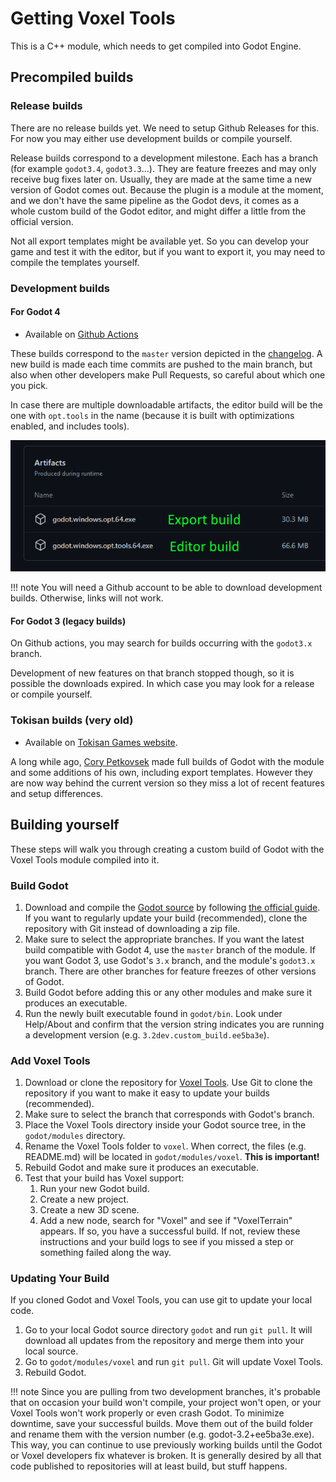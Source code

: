 Getting Voxel Tools
=====================

This is a C++ module, which needs to get compiled into Godot Engine.

Precompiled builds
-------------------

### Release builds

There are no release builds yet. We need to setup Github Releases for this. For now you may either use development builds or compile yourself.

Release builds correspond to a development milestone. Each has a branch (for example `godot3.4`, `godot3.3`...). They are feature freezes and may only receive bug fixes later on. Usually, they are made at the same time a new version of Godot comes out.
Because the plugin is a module at the moment, and we don't have the same pipeline as the Godot devs, it comes as a whole custom build of the Godot editor, and might differ a little from the official version.

Not all export templates might be available yet. So you can develop your game and test it with the editor, but if you want to export it, you may need to compile the templates yourself.

### Development builds

#### For Godot 4

- Available on [Github Actions](https://github.com/Zylann/godot_voxel/actions)

These builds correspond to the `master` version depicted in the [changelog](https://github.com/Zylann/godot_voxel/blob/master/CHANGELOG.md).
A new build is made each time commits are pushed to the main branch, but also when other developers make Pull Requests, so careful about which one you pick.

In case there are multiple downloadable artifacts, the editor build will be the one with `opt.tools` in the name (because it is built with optimizations enabled, and includes tools).

![Github actions screenshot](images/github_actions_windows_artifacts.png)

!!! note
	You will need a Github account to be able to download development builds. Otherwise, links will not work.

#### For Godot 3 (legacy builds)

On Github actions, you may search for builds occurring with the `godot3.x` branch.

Development of new features on that branch stopped though, so it is possible the downloads expired. In which case you may look for a release or compile yourself.

### Tokisan builds (very old)

- Available on [Tokisan Games website](http://tokisan.com/godot-binaries/).

A long while ago, [Cory Petkovsek](https://github.com/tinmanjuggernaut) made full builds of Godot with the module and some additions of his own, including export templates. However they are now way behind the current version so they miss a lot of recent features and setup differences.


Building yourself
-------------------

These steps will walk you through creating a custom build of Godot with the Voxel Tools module compiled into it.

### Build Godot

1. Download and compile the [Godot source](https://github.com/godotengine/godot) by following [the official guide](https://docs.godotengine.org/en/latest/development/compiling/index.html). If you want to regularly update your build (recommended), clone the repository with Git instead of downloading a zip file.
1. Make sure to select the appropriate branches. If you want the latest build compatible with Godot 4, use the `master` branch of the module. If you want Godot 3, use Godot's `3.x` branch, and the module's `godot3.x` branch. There are other branches for feature freezes of other versions of Godot. 
1. Build Godot before adding this or any other modules and make sure it produces an executable.
1. Run the newly built executable found in `godot/bin`. Look under Help/About and confirm that the version string indicates you are running a development version (e.g. `3.2dev.custom_build.ee5ba3e`).


### Add Voxel Tools

1. Download or clone the repository for [Voxel Tools](https://github.com/Zylann/godot_voxel). Use Git to clone the repository if you want to make it easy to update your builds (recommended).
1. Make sure to select the branch that corresponds with Godot's branch.
1. Place the Voxel Tools directory inside your Godot source tree, in the `godot/modules` directory. 
1. Rename the Voxel Tools folder to `voxel`. When correct, the files (e.g. README.md) will be located in `godot/modules/voxel`. **This is important!**
1. Rebuild Godot and make sure it produces an executable.
1. Test that your build has Voxel support:
	1. Run your new Godot build.
	1. Create a new project.
	1. Create a new 3D scene.
	1. Add a new node, search for "Voxel" and see if "VoxelTerrain" appears. If so, you have a successful build. If not, review these instructions and your build logs to see if you missed a step or something failed along the way.


### Updating Your Build

If you cloned Godot and Voxel Tools, you can use git to update your local code.

1. Go to your local Godot source directory `godot` and run `git pull`. It will download all updates from the repository and merge them into your local source.
1. Go to `godot/modules/voxel` and run `git pull`. Git will update Voxel Tools.
1. Rebuild Godot.

!!! note
	Since you are pulling from two development branches, it's probable that on occasion your build won't compile, your project won't open, or your Voxel Tools won't work properly or even crash Godot. To minimize downtime, save your successful builds. Move them out of the build folder and rename them with the version number (e.g. godot-3.2+ee5ba3e.exe). This way, you can continue to use previously working builds until the Godot or Voxel developers fix whatever is broken. It is generally desired by all that code published to repositories will at least build, but stuff happens.
